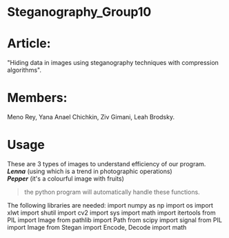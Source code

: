 # Steganography_Group10

# Article:
"Hiding data in images using steganography techniques with compression algorithms".

# Members:
Meno Rey, Yana Anael Chichkin, Ziv Gimani, Leah Brodsky.

# Usage
These are 3 types of images to understand efficiency of our program.  
***Lenna*** (using which is a trend in photographic operations)  
***Pepper*** (it's a colourful image with fruits)  
> the python program will automatically handle these functions.

The following libraries are needed:
import numpy as np
import os
import xlwt
import shutil
import cv2
import sys
import math
import itertools
from PIL import Image
from pathlib import Path
from scipy import signal
from PIL import Image
from Stegan import Encode, Decode
import math
